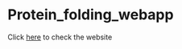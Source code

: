 # Protein_folding_webapp
Click [here](https://l.facebook.com/l.php?u=https%3A%2F%2Fzyadbarghout-protein-folding-webapp-main-ioo1jc.streamlit.app%2F%3Ffbclid%3DIwAR3Dz0ZCecCIia1eyYdrCe1W55n-85A-ynWkhAR1zdhXZkMzPB890IE_pJo&h=AT2rMU0kyAsHQfJo4YdIwBiWbDhcZozA_9D7YmyrsxN3qJyQM8jAC8gXZAE9N4aDZy8u4YL2MYc073Qlkv4g72ZVYS4eDf8p1Jkcj0Ou8S5UcqjS3v2-QL4QeXHHkO2hHPhr-Q) to check the website
